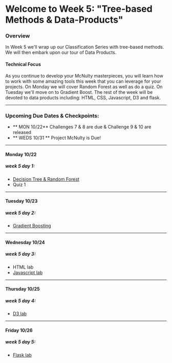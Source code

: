 # Welcome to Week 5: "Tree-based Methods & Data-Products" 

### <a name="overview"></a>Overview

In Week 5 we'll wrap up our Classification Series with tree-based methods.  We will then embark upon our tour of Data Products.


#### Technical Focus

As you continue to develop your McNulty masterpieces, you will learn how to work with some amazing tools this week that you can leverage for your projects.  On Monday we will cover Random Forest as well as do a quiz. On Tuesday we'll move on to Gradient Boost. The rest of the week will be devoted to data products including: HTML, CSS, Javascript, D3 and flask.

---

### <a name="dates"></a>Upcoming Due Dates & Checkpoints:
* ** MON  10/22**   Challenges 7 & 8 are due & Challenge 9 & 10 are released
* ** WEDS 10/31 **  Project McNulty is Due!

---

#### <a name="topics"></a>Monday 10/22
##### week 5 day 1:

* [Decision Tree & Random Forest](01-trees_FE/Decision_Trees_Random_Forests.pdf)  
* Quiz 1

---

#### Tuesday 10/23
##### week 5 day 2:

* [Gradient Boosting](02-boosting/GradientBoostedTrees_xgboost.ipynb)

---

#### Wednesday 10/24
##### week 5 day 3:

* HTML lab
* [Javascript lab](03-javascript_html_css_imbalance/javascript_basics.md)

---

#### Thursday 10/25
##### week 5 day 4:

* [D3 lab](04-D3_tableau/d3-anscombe-lab)

---

#### Friday 10/26
##### week 5 day 5:

* [Flask lab](05-flask/cancer_app)
